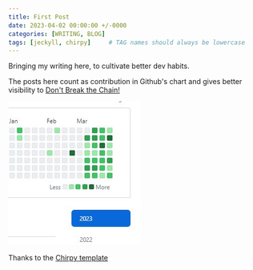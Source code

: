 ```yaml
---
title: First Post
date: 2023-04-02 00:00:00 +/-0000
categories: [WRITING, BLOG]
tags: [jeckyll, chirpy]     # TAG names should always be lowercase
---
```


Bringing my writing here, to cultivate better dev habits.

The posts here count as contribution in Github's chart and gives better visibility to [Don't Break the Chain!](https://blog.doist.com/dont-break-the-chain/)

![image info](./MarchContributions.JPG)

Thanks to the [Chirpy template](https://github.com/cotes2020/chirpy-starter)